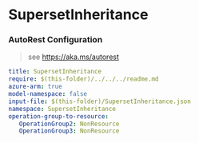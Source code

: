 # SupersetInheritance
### AutoRest Configuration
> see https://aka.ms/autorest

``` yaml
title: SupersetInheritance
require: $(this-folder)/../../../readme.md
azure-arm: true
model-namespace: false
input-file: $(this-folder)/SupersetInheritance.json
namespace: SupersetInheritance
operation-group-to-resource:
   OperationGroup2: NonResource
   OperationGroup3: NonResource
```
